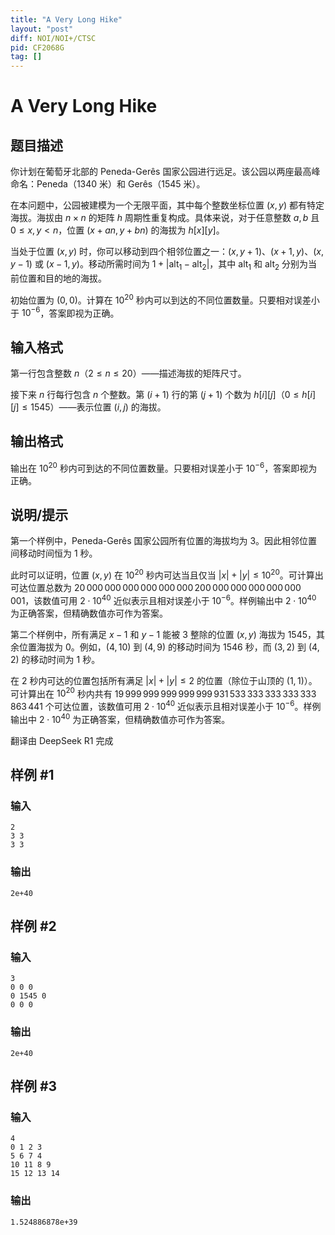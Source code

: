 ```yaml
---
title: "A Very Long Hike"
layout: "post"
diff: NOI/NOI+/CTSC
pid: CF2068G
tag: []
---
```


# A Very Long Hike

## 题目描述

你计划在葡萄牙北部的 Peneda-Gerês 国家公园进行远足。该公园以两座最高峰命名：Peneda（1340 米）和 Gerês（1545 米）。

在本问题中，公园被建模为一个无限平面，其中每个整数坐标位置 $(x, y)$ 都有特定海拔。海拔由 $n \times n$ 的矩阵 $h$ 周期性重复构成。具体来说，对于任意整数 $a, b$ 且 $0 \leq x, y < n$，位置 $(x + an, y + bn)$ 的海拔为 $h[x][y]$。

当处于位置 $(x, y)$ 时，你可以移动到四个相邻位置之一：$(x, y+1)$、$(x+1, y)$、$(x, y-1)$ 或 $(x-1, y)$。移动所需时间为 $1 + \lvert \text{alt}_1 - \text{alt}_2 \rvert$，其中 $\text{alt}_1$ 和 $\text{alt}_2$ 分别为当前位置和目的地的海拔。

初始位置为 $(0, 0)$。计算在 $10^{20}$ 秒内可以到达的不同位置数量。只要相对误差小于 $10^{-6}$，答案即视为正确。

## 输入格式

第一行包含整数 $n$（$2 \le n \le 20$）——描述海拔的矩阵尺寸。

接下来 $n$ 行每行包含 $n$ 个整数。第 $(i+1)$ 行的第 $(j+1)$ 个数为 $h[i][j]$（$0 \le h[i][j] \le 1545$）——表示位置 $(i, j)$ 的海拔。


## 输出格式

输出在 $10^{20}$ 秒内可到达的不同位置数量。只要相对误差小于 $10^{-6}$，答案即视为正确。


## 说明/提示

第一个样例中，Peneda-Gerês 国家公园所有位置的海拔均为 $3$。因此相邻位置间移动时间恒为 $1$ 秒。

此时可以证明，位置 $(x, y)$ 在 $10^{20}$ 秒内可达当且仅当 $|x|+|y| \le 10^{20}$。可计算出可达位置总数为 $20\,000\,000\,000\,000\,000\,000\,200\,000\,000\,000\,000\,000\,001$，该数值可用 $2 \cdot 10^{40}$ 近似表示且相对误差小于 $10^{-6}$。样例输出中 $2 \cdot 10^{40}$ 为正确答案，但精确数值亦可作为答案。

第二个样例中，所有满足 $x-1$ 和 $y-1$ 能被 $3$ 整除的位置 $(x, y)$ 海拔为 $1545$，其余位置海拔为 $0$。例如，$(4, 10)$ 到 $(4, 9)$ 的移动时间为 $1546$ 秒，而 $(3, 2)$ 到 $(4, 2)$ 的移动时间为 $1$ 秒。

在 $2$ 秒内可达的位置包括所有满足 $|x|+|y| \le 2$ 的位置（除位于山顶的 $(1, 1)$）。可计算出在 $10^{20}$ 秒内共有 $19\,999\,999\,999\,999\,999\,931\,533\,333\,333\,333\,333\,863\,441$ 个可达位置，该数值可用 $2 \cdot 10^{40}$ 近似表示且相对误差小于 $10^{-6}$。样例输出中 $2 \cdot 10^{40}$ 为正确答案，但精确数值亦可作为答案。

翻译由 DeepSeek R1 完成

## 样例 #1

### 输入

```
2
3 3
3 3
```

### 输出

```
2e+40
```

## 样例 #2

### 输入

```
3
0 0 0
0 1545 0
0 0 0
```

### 输出

```
2e+40
```

## 样例 #3

### 输入

```
4
0 1 2 3
5 6 7 4
10 11 8 9
15 12 13 14
```

### 输出

```
1.524886878e+39
```

